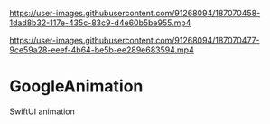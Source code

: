 

https://user-images.githubusercontent.com/91268094/187070458-1dad8b32-117e-435c-83c9-d4e60b5be955.mp4



https://user-images.githubusercontent.com/91268094/187070477-9ce59a28-eeef-4b64-be5b-ee289e683594.mp4

# GoogleAnimation
SwiftUI animation
